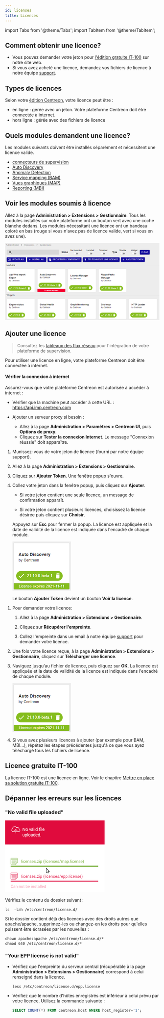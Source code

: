 ```yaml
---
id: licenses
title: Licences
---
```

import Tabs from '@theme/Tabs';
import TabItem from '@theme/TabItem';


## Comment obtenir une licence?

* Vous pouvez demander votre jeton pour [l'édition gratuite IT-100](../getting-started/it100.md) sur notre site web.
* Si vous avez acheté une licence, demandez vos fichiers de licence à notre équipe [support](https://support.centreon.com).

## Types de licences

Selon votre [édition Centreon](https://www.centreon.com/editions/), votre licence peut être :

- en ligne : gérée avec un jeton. Votre plateforme Centreon doit être connectée à internet.
- hors ligne : gérée avec des fichiers de licence

## Quels modules demandent une licence?

Les modules suivants doivent être installés séparément et nécessitent une licence valide.

- [connecteurs de supervision](../monitoring/pluginpacks.md#installation)
- [Auto Discovery](../monitoring/discovery/installation.md)
- [Anomaly Detection](../monitoring/anomaly-detection.md)
- [Service mapping (BAM)](../service-mapping/install.md)
- [Vues graphiques (MAP)](../graph-views/introduction-map.md)
- [Reporting (MBI)](../reporting/installation.md)

## Voir les modules soumis à licence

Allez à la page **Administration > Extensions > Gestionnaire**. Tous les modules installés sur votre plateforme ont un bouton vert avec une coche blanche dedans. Les modules nécessitant une licence ont un bandeau coloré en bas (rouge si vous n'avez pas de licence valide, vert si vous en avez une).

![image](../assets/administration/licenses.png)

## Ajouter une licence

<Tabs groupId="sync">
<TabItem value="Licences en ligne" label="Licences en ligne">

> Consultez les [tableaux des flux réseau](../installation/technical.md#tableaux-des-flux-réseau) pour l'intégration de votre plateforme de supervision.

Pour utiliser une licence en ligne, votre plateforme Centreon doit être connectée à internet.

#### Vérifier la connexion à internet

Assurez-vous que votre plateforme Centreon est autorisée à accéder à internet :

- Vérifier que la machine peut accéder à cette URL : https://api.imp.centreon.com

- Ajouter un serveur proxy si besoin :
  - Allez à la page **Administration > Paramètres > Centreon UI**, puis **Options de proxy**.
  - Cliquez sur **Tester la connexion Internet**. Le message "Connexion réussie" doit apparaître.

1. Munissez-vous de votre jeton de licence (fourni par notre équipe support).

2. Allez à la page **Administration > Extensions > Gestionnaire**.

3. Cliquez sur **Ajouter Token**. Une fenêtre popup s'ouvre.

4. Collez votre jeton dans la fenêtre popup, puis cliquez sur **Ajouter**. 

    - Si votre jeton contient une seule licence, un message de confirmation apparaît.

    - Si votre jeton contient plusieurs licences, choisissez la licence désirée puis cliquez sur **Choisir**.

    Appuyez sur **Esc** pour fermer la popup. La licence est appliquée et la date de validité de la licence est indiquée dans l'encadré de chaque module.

    ![image](../assets/administration/license_valid.png)

    Le bouton **Ajouter Token** devient un bouton **Voir la licence**.

</TabItem>
<TabItem value="Licences hors ligne" label="Licences hors ligne">

1. Pour demander votre licence:

    1. Allez à la page **Administration > Extensions > Gestionnaire**.

    2. Cliquez sur **Récupérer l'empreinte**.

    3. Collez l'empreinte dans un email à notre équipe [support](mailto:support@centreon.com) pour demander votre licence.

2. Une fois votre licence reçue, à la page **Administration > Extensions > Gestionnaire**, cliquez sur **Télécharger une licence**.

5. Naviguez jusqu'au fichier de licence, puis cliquez sur **OK**. La licence est appliquée et la date de validité de la licence est indiquée dans l'encadré de chaque module.

    ![image](../assets/administration/license_valid.png)

6. Si vous avez plusieurs licences à ajouter (par exemple pour BAM, MBI...), répétez les étapes précédentes jusqu'à ce que vous ayez téléchargé tous les fichiers de licence.

</TabItem>
</Tabs>

## Licence gratuite IT-100

La licence IT-100 est une licence en ligne. Voir le chapitre [Mettre en place sa solution gratuite IT-100](../getting-started/it100.md).

## Dépanner les erreurs sur les licences

### "No valid file uploaded"

![image](../assets/administration/license_not_valid.png)

Vérifiez le contenu du dossier suivant :

```shell
ls  -lah /etc/centreon/license.d/
```
Si le dossier contient déjà des licences avec des droits autres que apache/apache, supprimez-les ou changez-en les droits pour qu'elles puissent être écrasées par les nouvelles :

```shell
chown apache:apache /etc/centreon/license.d/*
chmod 640 /etc/centreon/license.d/*
```

### "Your EPP license is not valid"

* Vérifiez que l'empreinte du serveur central (récupérable à la page **Administration > Extensions > Gestionnaire**) correspond à celui renseigné dans la licence.

    ```shell
    less /etc/centreon/license.d/epp.license
    ```

* Vérifiez que le nombre d'hôtes enregistrés est inférieur à celui prévu par votre licence. Utilisez la commande suivante :

  ```sql
  SELECT COUNT(*) FROM centreon.host WHERE host_register='1';
  ```
